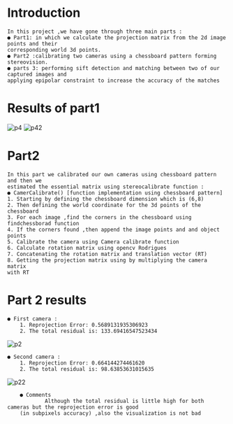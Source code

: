 # Introduction
	In this project ,we have gone through three main parts :
	● Part1: in which we calculate the projection matrix from the 2d image points and their
	corresponding world 3d points.
	● Part2 :calibrating two cameras using a chessboard pattern forming stereovision.
	● parts 3: performing sift detection and matching between two of our captured images and
	applying epipolar constraint to increase the accuracy of the matches
	
# Results of part1
![p4](https://user-images.githubusercontent.com/49596777/221073306-0cfbfcb0-b950-46c3-8ac6-5379344975fd.PNG)
![p42](https://user-images.githubusercontent.com/49596777/221073310-368f6788-93a1-4396-80f4-b06011f5f72d.PNG)


# Part2
	In this part we calibrated our own cameras using chessboard pattern and then we
	estimated the essential matrix using stereocalibrate function :
	● CamerCalibrate() [function implementation using chessboard pattern]
	1. Starting by defining the chessboard dimension which is (6,8)
	2. Then defining the world coordinate for the 3d points of the chessboard
	3. For each image ,find the corners in the chessboard using
	findchessborad function
	4. If the corners found ,then append the image points and and object
	points
	5. Calibrate the camera using Camera calibrate function
	6. Calculate rotation matrix using opencv Rodrigues
	7. Concatenating the rotation matrix and translation vector (RT)
	8. Getting the projection matrix using by multiplying the camera matrix
	with RT
	
# Part 2 results
	● First camera :
		1. Reprojection Error: 0.5689131935306923
		2. The total residual is: 133.69416547523434
		
![p2](https://user-images.githubusercontent.com/49596777/221073915-8a157dcb-f6ee-4296-a838-b9419a50929a.PNG)

	● Second camera :
		1. Reprojection Error: 0.664144274461620
		2. The total residual is: 98.63853631015635
	
![p22](https://user-images.githubusercontent.com/49596777/221073926-501a51e4-5937-41a2-8137-0b0236fef795.PNG)

	
        ● Comments 
                Although the total residual is little high for both cameras but the reprojection error is good
		(in subpixels accuracy) ,also the visualization is not bad
       
	
	
	
